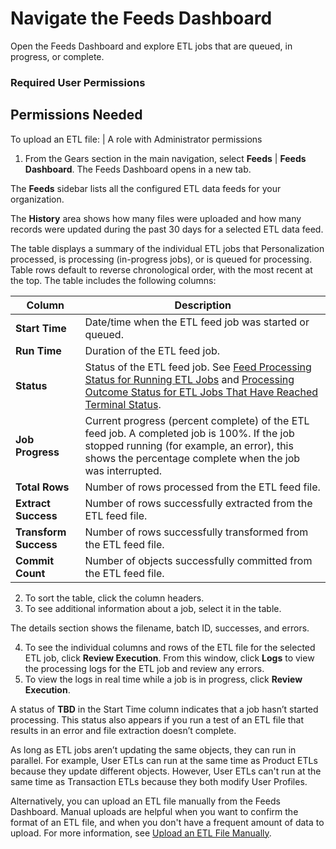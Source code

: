 

# Navigate the Feeds Dashboard

Open the Feeds Dashboard and explore ETL jobs that are queued, in progress, or
complete.

### Required User Permissions

Permissions Needed  
---  
To upload an ETL file: | A role with Administrator permissions  
  
  1. From the Gears section in the main navigation, select **Feeds** | **Feeds Dashboard**. The Feeds Dashboard opens in a new tab.

The **Feeds** sidebar lists all the configured ETL data feeds for your
organization.

The **History** area shows how many files were uploaded and how many records
were updated during the past 30 days for a selected ETL data feed.

The table displays a summary of the individual ETL jobs that Personalization
processed, is processing (in-progress jobs), or is queued for processing.
Table rows default to reverse chronological order, with the most recent at the
top. The table includes the following columns:

Column | Description  
---|---  
**Start Time** | Date/time when the ETL feed job was started or queued.  
**Run Time** | Duration of the ETL feed job.  
**Status** | Status of the ETL feed job. See [Feed Processing Status for Running ETL Jobs](https://help.salesforce.com/s/articleView?id=sf.mc_pers_etl_feeds_dashboard_status.htm&language=en_US&type=5 "The Feeds Dashboard displays the status of running ETL jobs.") and [Processing Outcome Status for ETL Jobs That Have Reached Terminal Status](https://help.salesforce.com/s/articleView?id=sf.mc_pers_etl_feeds_dashboard_outcome.htm&language=en_US&type=5 "When an ETL job finishes \(successfully or not\), it reaches a Terminal status. After an ETL job has reached a Terminal status, Personalization won’t change its status again.").  
**Job Progress** | Current progress (percent complete) of the ETL feed job. A completed job is 100%. If the job stopped running (for example, an error), this shows the percentage complete when the job was interrupted.  
**Total Rows** | Number of rows processed from the ETL feed file.  
**Extract Success** | Number of rows successfully extracted from the ETL feed file.  
**Transform Success** | Number of rows successfully transformed from the ETL feed file.  
**Commit Count** | Number of objects successfully committed from the ETL feed file.  
  
  2. To sort the table, click the column headers.
  3. To see additional information about a job, select it in the table.

The details section shows the filename, batch ID, successes, and errors.

  4. To see the individual columns and rows of the ETL file for the selected ETL job, click **Review Execution**. From this window, click **Logs** to view the processing logs for the ETL job and review any errors.
  5. To view the logs in real time while a job is in progress, click **Review Execution**.

A status of **TBD** in the Start Time column indicates that a job hasn’t
started processing. This status also appears if you run a test of an ETL file
that results in an error and file extraction doesn’t complete.

As long as ETL jobs aren’t updating the same objects, they can run in
parallel. For example, User ETLs can run at the same time as Product ETLs
because they update different objects. However, User ETLs can't run at the
same time as Transaction ETLs because they both modify User Profiles.

Alternatively, you can upload an ETL file manually from the Feeds Dashboard.
Manual uploads are helpful when you want to confirm the format of an ETL file,
and when you don't have a frequent amount of data to upload. For more
information, see [Upload an ETL File
Manually](https://help.salesforce.com/s/articleView?id=sf.mc_pers_etl_file_upload.htm&language=en_US&type=5
"ETL data feeds are commonly configured to automatically upload the ETL files
using the SFTP site. However, you can upload files manually if, for example,
you want to ingest data that doesn’t get updated frequently, or if you want to
confirm the .CSV file format without committing changes.").

